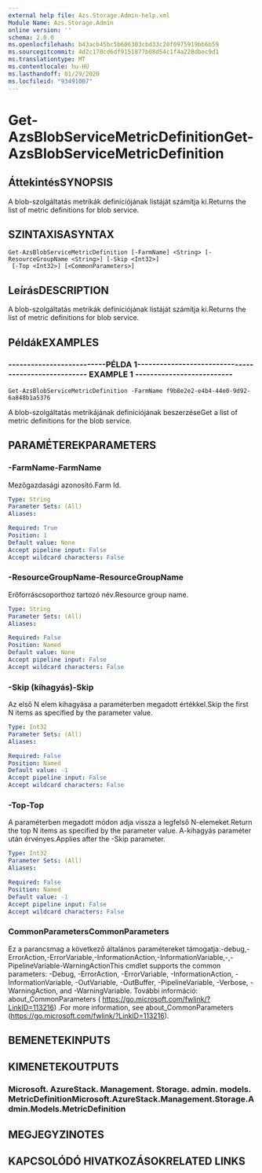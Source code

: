 ```yaml
---
external help file: Azs.Storage.Admin-help.xml
Module Name: Azs.Storage.Admin
online version: ''
schema: 2.0.0
ms.openlocfilehash: b43acb45bc5b606303cbd33c20f0975919bb6b59
ms.sourcegitcommit: 4d2c178cd6df9151877b08d54c1f4a228dbec9d1
ms.translationtype: MT
ms.contentlocale: hu-HU
ms.lasthandoff: 01/29/2020
ms.locfileid: "93491007"
---
```

# <span data-ttu-id="96bc6-101">Get-AzsBlobServiceMetricDefinition</span><span class="sxs-lookup"><span data-stu-id="96bc6-101">Get-AzsBlobServiceMetricDefinition</span></span>

## <span data-ttu-id="96bc6-102">Áttekintés</span><span class="sxs-lookup"><span data-stu-id="96bc6-102">SYNOPSIS</span></span>
<span data-ttu-id="96bc6-103">A blob-szolgáltatás metrikák definíciójának listáját számítja ki.</span><span class="sxs-lookup"><span data-stu-id="96bc6-103">Returns the list of metric definitions for blob service.</span></span>

## <span data-ttu-id="96bc6-104">SZINTAXISA</span><span class="sxs-lookup"><span data-stu-id="96bc6-104">SYNTAX</span></span>

```
Get-AzsBlobServiceMetricDefinition [-FarmName] <String> [-ResourceGroupName <String>] [-Skip <Int32>]
 [-Top <Int32>] [<CommonParameters>]
```

## <span data-ttu-id="96bc6-105">Leírás</span><span class="sxs-lookup"><span data-stu-id="96bc6-105">DESCRIPTION</span></span>
<span data-ttu-id="96bc6-106">A blob-szolgáltatás metrikák definíciójának listáját számítja ki.</span><span class="sxs-lookup"><span data-stu-id="96bc6-106">Returns the list of metric definitions for blob service.</span></span>

## <span data-ttu-id="96bc6-107">Példák</span><span class="sxs-lookup"><span data-stu-id="96bc6-107">EXAMPLES</span></span>

### <span data-ttu-id="96bc6-108">--------------------------PÉLDA 1--------------------------</span><span class="sxs-lookup"><span data-stu-id="96bc6-108">-------------------------- EXAMPLE 1 --------------------------</span></span>
```
Get-AzsBlobServiceMetricDefinition -FarmName f9b8e2e2-e4b4-44e0-9d92-6a848b1a5376
```

<span data-ttu-id="96bc6-109">A blob-szolgáltatás metrikájának definíciójának beszerzése</span><span class="sxs-lookup"><span data-stu-id="96bc6-109">Get a list of metric definitions for the blob service.</span></span>

## <span data-ttu-id="96bc6-110">PARAMÉTEREK</span><span class="sxs-lookup"><span data-stu-id="96bc6-110">PARAMETERS</span></span>

### <span data-ttu-id="96bc6-111">-FarmName</span><span class="sxs-lookup"><span data-stu-id="96bc6-111">-FarmName</span></span>
<span data-ttu-id="96bc6-112">Mezőgazdasági azonosító.</span><span class="sxs-lookup"><span data-stu-id="96bc6-112">Farm Id.</span></span>

```yaml
Type: String
Parameter Sets: (All)
Aliases: 

Required: True
Position: 1
Default value: None
Accept pipeline input: False
Accept wildcard characters: False
```

### <span data-ttu-id="96bc6-113">-ResourceGroupName</span><span class="sxs-lookup"><span data-stu-id="96bc6-113">-ResourceGroupName</span></span>
<span data-ttu-id="96bc6-114">Erőforráscsoporthoz tartozó név.</span><span class="sxs-lookup"><span data-stu-id="96bc6-114">Resource group name.</span></span>

```yaml
Type: String
Parameter Sets: (All)
Aliases: 

Required: False
Position: Named
Default value: None
Accept pipeline input: False
Accept wildcard characters: False
```

### <span data-ttu-id="96bc6-115">-Skip (kihagyás)</span><span class="sxs-lookup"><span data-stu-id="96bc6-115">-Skip</span></span>
<span data-ttu-id="96bc6-116">Az első N elem kihagyása a paraméterben megadott értékkel.</span><span class="sxs-lookup"><span data-stu-id="96bc6-116">Skip the first N items as specified by the parameter value.</span></span>

```yaml
Type: Int32
Parameter Sets: (All)
Aliases: 

Required: False
Position: Named
Default value: -1
Accept pipeline input: False
Accept wildcard characters: False
```

### <span data-ttu-id="96bc6-117">-Top</span><span class="sxs-lookup"><span data-stu-id="96bc6-117">-Top</span></span>
<span data-ttu-id="96bc6-118">A paraméterben megadott módon adja vissza a legfelső N-elemeket.</span><span class="sxs-lookup"><span data-stu-id="96bc6-118">Return the top N items as specified by the parameter value.</span></span>
<span data-ttu-id="96bc6-119">A-kihagyás paraméter után érvényes.</span><span class="sxs-lookup"><span data-stu-id="96bc6-119">Applies after the -Skip parameter.</span></span>

```yaml
Type: Int32
Parameter Sets: (All)
Aliases: 

Required: False
Position: Named
Default value: -1
Accept pipeline input: False
Accept wildcard characters: False
```

### <span data-ttu-id="96bc6-120">CommonParameters</span><span class="sxs-lookup"><span data-stu-id="96bc6-120">CommonParameters</span></span>
<span data-ttu-id="96bc6-121">Ez a parancsmag a következő általános paramétereket támogatja:-debug,-ErrorAction,-ErrorVariable,-InformationAction,-InformationVariable,-,-PipelineVariable-WarningAction</span><span class="sxs-lookup"><span data-stu-id="96bc6-121">This cmdlet supports the common parameters: -Debug, -ErrorAction, -ErrorVariable, -InformationAction, -InformationVariable, -OutVariable, -OutBuffer, -PipelineVariable, -Verbose, -WarningAction, and -WarningVariable.</span></span> <span data-ttu-id="96bc6-122">További információ: about_CommonParameters ( https://go.microsoft.com/fwlink/?LinkID=113216) .</span><span class="sxs-lookup"><span data-stu-id="96bc6-122">For more information, see about_CommonParameters (https://go.microsoft.com/fwlink/?LinkID=113216).</span></span>

## <span data-ttu-id="96bc6-123">BEMENETEK</span><span class="sxs-lookup"><span data-stu-id="96bc6-123">INPUTS</span></span>

## <span data-ttu-id="96bc6-124">KIMENETEK</span><span class="sxs-lookup"><span data-stu-id="96bc6-124">OUTPUTS</span></span>

### <span data-ttu-id="96bc6-125">Microsoft. AzureStack. Management. Storage. admin. models. MetricDefinition</span><span class="sxs-lookup"><span data-stu-id="96bc6-125">Microsoft.AzureStack.Management.Storage.Admin.Models.MetricDefinition</span></span>

## <span data-ttu-id="96bc6-126">MEGJEGYZI</span><span class="sxs-lookup"><span data-stu-id="96bc6-126">NOTES</span></span>

## <span data-ttu-id="96bc6-127">KAPCSOLÓDÓ HIVATKOZÁSOK</span><span class="sxs-lookup"><span data-stu-id="96bc6-127">RELATED LINKS</span></span>

